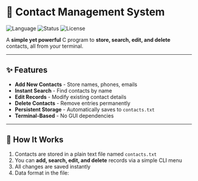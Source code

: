 # 📇 Contact Management System

![Language](https://img.shields.io/badge/Language-C-blue?style=for-the-badge)
![Status](https://img.shields.io/badge/Status-Active-brightgreen?style=for-the-badge)
![License](https://img.shields.io/badge/License-Free-yellow?style=for-the-badge)

A **simple yet powerful** C program to **store, search, edit, and delete** contacts, all from your terminal.

---

## ✨ Features

- **Add New Contacts** - Store names, phones, emails
- **Instant Search** - Find contacts by name
- **Edit Records** - Modify existing contact details
- **Delete Contacts** - Remove entries permanently
- **Persistent Storage** - Automatically saves to `contacts.txt`
- **Terminal-Based** - No GUI dependencies

---

## 📂 How It Works
1. Contacts are stored in a plain text file named `contacts.txt`  
2. You can **add, search, edit, and delete** records via a simple CLI menu  
3. All changes are saved instantly  
4. Data format in the file:  
